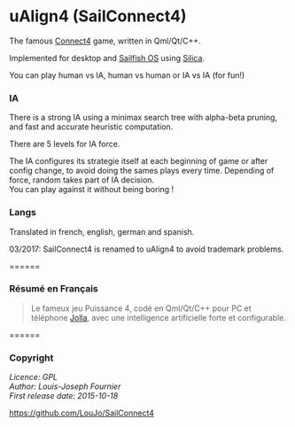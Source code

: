 # uAlign4 (SailConnect4)

The famous [Connect4](https://en.wikipedia.org/wiki/Connect_Four) game, written in Qml/Qt/C++.

Implemented for desktop and [Sailfish OS](https://sailfishos.org/) using [Silica](https://sailfishos.org/develop/docs/silica/).

You can play human vs IA, human vs human or IA vs IA (for fun!)

### IA

There is a strong IA using a minimax search tree with alpha-beta pruning, and fast and accurate heuristic computation.

There are 5 levels for IA force.

The IA configures its strategie itself at each beginning of game or after config change, to avoid doing the sames plays every time. Depending of force, random takes part of IA decision.  
You can play against it without being boring !

### Langs

Translated in french, english, german and spanish.

03/2017: SailConnect4 is renamed to uAlign4 to avoid trademark problems.

======
### Résumé en Français

>Le fameux jeu Puissance 4, codé en Qml/Qt/C++ pour PC et téléphone [Jolla](https://jolla.com), avec une intelligence artificielle forte et configurable.

======

### Copyright

*Licence: GPL*  
*Author: Louis-Joseph Fournier*  
*First release date: 2015-10-18*  

https://github.com/LouJo/SailConnect4
